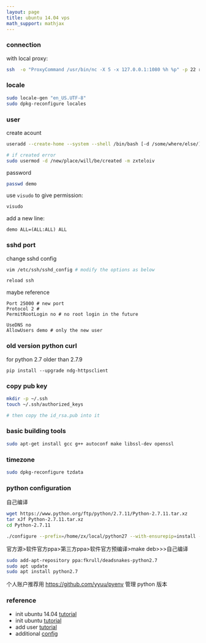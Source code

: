 ```yaml
---
layout: page
title: ubuntu 14.04 vps
math_support: mathjax
---
```



### connection

with local proxy:

~~~bash
ssh  -o "ProxyCommand /usr/bin/nc -X 5 -x 127.0.0.1:1080 %h %p" -p 22 root@$someip
~~~

### locale

~~~bash
sudo locale-gen "en_US.UTF-8"
sudo dpkg-reconfigure locales
~~~

### user

create acount

~~~bash
useradd --create-home --system --shell /bin/bash [-d /some/where/else/] demo

# if created error
sudo usermod -d /new/place/will/be/created -m zxteloiv
~~~

password

~~~bash
passwd demo
~~~

use `visudo` to give permission:
~~~bash
visudo
~~~

add a new line:

~~~
demo ALL=(ALL:ALL) ALL
~~~

### sshd port

change sshd config

~~~bash
vim /etc/ssh/sshd_config # modify the options as below

reload ssh
~~~

maybe reference

~~~
Port 25000 # new port
Protocol 2 # 
PermitRootLogin no # no root login in the future

UseDNS no
AllowUsers demo # only the new user
~~~

### old version python curl

for python 2.7 older than 2.7.9

`pip install --upgrade ndg-httpsclient`

### copy pub key

~~~bash
mkdir -p ~/.ssh
touch ~/.ssh/authorized_keys

# then copy the id_rsa.pub into it
~~~

### basic building tools

~~~bash
sudo apt-get install gcc g++ autoconf make libssl-dev openssl 
~~~

### timezone

~~~ bash
sudo dpkg-reconfigure tzdata
~~~

### python configuration

自己编译

~~~ bash
wget https://www.python.org/ftp/python/2.7.11/Python-2.7.11.tar.xz
tar xJf Python-2.7.11.tar.xz 
cd Python-2.7.11

./configure --prefix=/home/zx/local/python27 --with-ensurepip=install --enable-ipv6 --enable-profiling --enable-framework
~~~

官方源>软件官方ppa>第三方ppa>软件官方预编译>make deb>>>自己编译

~~~ bash
sudo add-apt-repository ppa:fkrull/deadsnakes-python2.7
sudo apt update
sudo apt install python2.7
~~~

个人账户推荐用 https://github.com/yyuu/pyenv 管理 python 版本

### reference
- init ubuntu 14.04 [tutorial](https://www.digitalocean.com/community/tutorials/initial-server-setup-with-ubuntu-14-04)
- init ubuntu [tutorial](https://www.digitalocean.com/community/tutorials/initial-server-setup-with-ubuntu-12-04)
- add user [tutorial](https://www.digitalocean.com/community/tutorials/how-to-add-and-delete-users-on-an-ubuntu-14-04-vps)
- additional [config](https://www.digitalocean.com/community/tutorials/additional-recommended-steps-for-new-ubuntu-14-04-servers)



